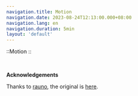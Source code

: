 ```yaml
---
navigation.title: Motion
navigation.date: 2023-08-24T12:13:00.000+08:00
navigation.lang: en
navigation.duration: 5min
layout: 'default'
---
```


::Motion
::

<br />


**Acknowledgements**

Thanks to [rauno](https://twitter.com/raunofreiberg), the original is [here](https://uiplaybook.dev/play/motion).
